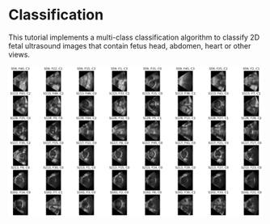 # Classification

This tutorial implements a multi-class classification algorithm to classify 2D fetal ultrasound images that contain fetus head, abdomen, heart or other views.

<img src="../../docs/media/classification.jpg" alt="alt text"/>
